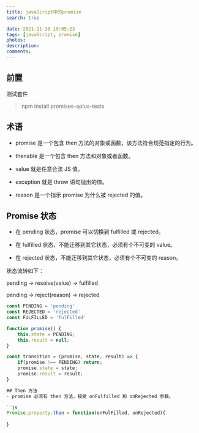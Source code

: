 ```yaml
---
title: javaScript中的promise
search: true

date: 2021-11-30 19:05:23
tags: [javaScript, promise]
photos:
description:
comments:
---
```


## 前置
测试套件
> npm install promises-aplus-tests

## 术语
- promise 是一个包含 then 方法的对象或函数，该方法符合规范指定的行为。

- thenable 是一个包含 then 方法和对象或者函数。

- value 就是任意合法 JS 值。

- exception 就是 throw 语句抛出的值。

- reason 是一个指示 promise 为什么被 rejected 的值。

## Promise 状态
- 在 pending 状态，promise 可以切换到 fulfilled 或 rejected。

- 在 fulfilled 状态，不能迁移到其它状态，必须有个不可变的 value。

- 在 rejected 状态，不能迁移到其它状态，必须有个不可变的 reason。

状态流转如下：

pending -> resolve(value) -> fulfilled

pending -> reject(reason) -> rejected

```javascript
const PENDING = 'pending'
const REJECTED = 'rejected'
const FULFILLED = 'fulFilled'

function promise() {
    this.state = PENDING;
    this.result = null;
}

const transition = (promise, state, result) => {
    if(promise !== PENDING) return;
    promise.state = state;
    promise.result = result;
}

## Then 方法
- promise 必须有 then 方法，接受 onFulfilled 和 onRejected 参数。

``js
Promise.property.then = function(onFulFilled, onRejected){
    
}
